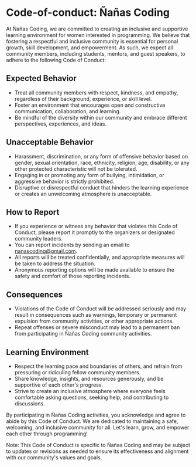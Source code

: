 # Code-of-conduct: Ñañas Coding
At Ñañas Coding, we are committed to creating an inclusive and supportive learning environment for women interested in programming. We believe that fostering a respectful and inclusive community is essential for personal growth, skill development, and empowerment. As such, we expect all community members, including students, mentors, and guest speakers, to adhere to the following Code of Conduct:

## Expected Behavior
- Treat all community members with respect, kindness, and empathy, regardless of their background, experience, or skill level.
- Foster an environment that encourages open and constructive communication, collaboration, and learning.
- Be mindful of the diversity within our community and embrace different perspectives, experiences, and ideas.

## Unacceptable Behavior
- Harassment, discrimination, or any form of offensive behavior based on gender, sexual orientation, race, ethnicity, religion, age, disability, or any other protected characteristic will not be tolerated.
- Engaging in or promoting any form of bullying, intimidation, or aggressive behavior is strictly prohibited.
- Disruptive or disrespectful conduct that hinders the learning experience or creates an unwelcoming atmosphere is unacceptable.

## How to Report
- If you experience or witness any behavior that violates this Code of Conduct, please report it promptly to the organizers or designated community leaders.
- You can report incidents by sending an email to nanascoding@gmail.com.
- All reports will be treated confidentially, and appropriate measures will be taken to address the situation.
- Anonymous reporting options will be made available to ensure the safety and comfort of those reporting incidents.

## Consequences
- Violations of the Code of Conduct will be addressed seriously and may result in consequences such as warnings, temporary or permanent expulsion from community activities, or other appropriate actions.
- Repeat offenses or severe misconduct may lead to a permanent ban from participating in Ñañas Coding community activities.

## Learning Environment
- Respect the learning pace and boundaries of others, and refrain from pressuring or ridiculing fellow community members.
- Share knowledge, insights, and resources generously, and be supportive of each other's progress.
- Strive to create an inclusive atmosphere where everyone feels comfortable asking questions, seeking help, and contributing to discussions.

By participating in Ñañas Coding activities, you acknowledge and agree to abide by this Code of Conduct. We are dedicated to maintaining a safe, welcoming, and inclusive community for all. Let's learn, grow, and empower each other through programming!

Note: This Code of Conduct is specific to Ñañas Coding and may be subject to updates or revisions as needed to ensure its effectiveness and alignment with our community's values and goals.
